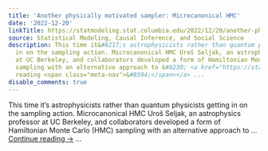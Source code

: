 ```yaml
---
title: 'Another physically motivated sampler: Microcanonical HMC'
date: '2022-12-20'
linkTitle: https://statmodeling.stat.columbia.edu/2022/12/20/another-physically-motivated-sampler-microcanonical-hmc/
source: Statistical Modeling, Causal Inference, and Social Science
description: This time it&#8217;s astrophysicists rather than quantum physicists getting
  in on the sampling action. Microcanonical HMC Uroš Seljak, an astrophysics professor
  at UC Berkeley, and collaborators developed a form of Hamiltonian Monte Carlo (HMC)
  sampling with an alternative approach to &#8230; <a href="https://statmodeling.stat.columbia.edu/2022/12/20/another-physically-motivated-sampler-microcanonical-hmc/">Continue
  reading <span class="meta-nav">&#8594;</span></a> ...
disable_comments: true
---
```

This time it&#8217;s astrophysicists rather than quantum physicists getting in on the sampling action. Microcanonical HMC Uroš Seljak, an astrophysics professor at UC Berkeley, and collaborators developed a form of Hamiltonian Monte Carlo (HMC) sampling with an alternative approach to &#8230; <a href="https://statmodeling.stat.columbia.edu/2022/12/20/another-physically-motivated-sampler-microcanonical-hmc/">Continue reading <span class="meta-nav">&#8594;</span></a> ...